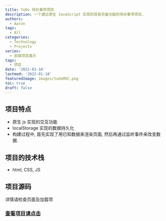 ```yaml
---
title: ToDo 待办事项项目
description: 一个通过原生 JavaScript 实现的具有完备功能的待办事项项目.
authors:
  - Aaron
tags:
  - All
categories:
  - Technology
  - Projects
series:
  - 前端项目展示
tags:
  - 项目
date: '2022-01-18'
lastmod: '2022-01-18'
featuredImage: images/todoMVC.png
toc: true
draft: false
---
```


## 项目特点

- 原生 js 实现的交互功能
- localStorage 实现的数据持久化
- 构建过程中, 首先实现了用已知数据来渲染页面, 然后再通过监听事件来改变数据.

## 项目的技术栈

- html, CSS, JS

## 项目源码

详情请检查页面及加载项


### [查看项目请点击](/todoMVC/index.html)
